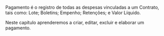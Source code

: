 Pagamento é o registro de todas as despesas vinculadas a um Contrato, tais como: Lote; Boletins; Empenho; Retenções; e Valor Líquido.

Neste capítulo aprenderemos a criar, editar, excluir e elaborar um pagamento.